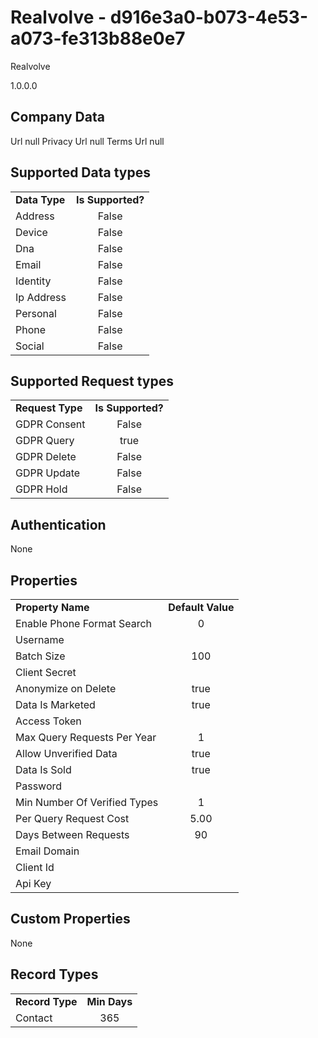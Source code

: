 # Realvolve - d916e3a0-b073-4e53-a073-fe313b88e0e7
Realvolve
1.0.0.0
## Company Data
Url null
Privacy Url null
Terms Url null

##   Supported Data types
|    |            |
| ----------|:-------------:|
| **Data Type** | **Is Supported?** |
|Address | False||BioIdentity | False
|Device | False
|Dna | False
|Email | False
|Identity | False
|Ip Address | False
|Personal | False
|Phone | False
|Social | False

##   Supported Request types
|    |            |
| ----------|:-------------:|
| **Request Type** | **Is Supported?** |
|GDPR Consent | False
|GDPR Query | true
|GDPR Delete | False
|GDPR Update | False
|GDPR Hold | False

##   Authentication
None
##   Properties
|    |            |
| ----------|:-------------:|
| **Property Name** | **Default Value** |
|Enable Phone Format Search | 0
|Username | 
|Batch Size | 100
|Client Secret | 
|Anonymize on Delete | true
|Data Is Marketed | true
|Access Token | 
|Max Query Requests Per Year | 1
|Allow Unverified Data | true
|Data Is Sold | true
|Password | 
|Min Number Of Verified Types | 1
|Per Query Request Cost | 5.00
|Days Between Requests | 90
|Email Domain | 
|Client Id | 
|Api Key | 

##   Custom Properties
None
##   Record Types
|    |            |
| ----------|:-------------:|
| **Record Type** | **Min Days** |
|Contact|365

